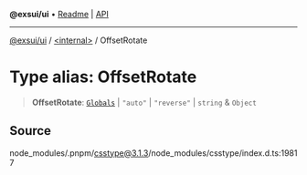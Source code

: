**@exsui/ui** • [Readme](../../README.md) \| [API](../../globals.md)

***

[@exsui/ui](../../README.md) / [\<internal\>](../README.md) / OffsetRotate

# Type alias: OffsetRotate

> **OffsetRotate**: [`Globals`](Globals.md) \| `"auto"` \| `"reverse"` \| `string` & `Object`

## Source

node\_modules/.pnpm/csstype@3.1.3/node\_modules/csstype/index.d.ts:19817
